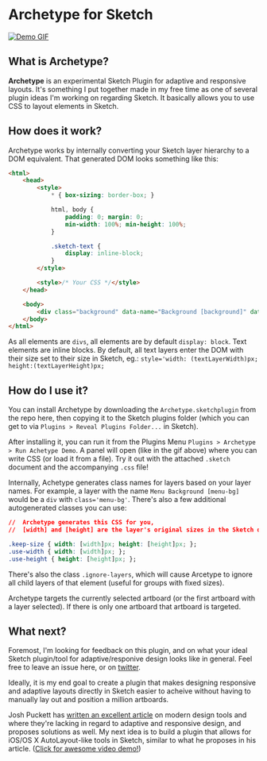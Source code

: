 # Archetype for Sketch

[![Demo GIF](Demo.gif)](Demo.gif)

## What is Archetype?

**Archetype** is an experimental Sketch Plugin for adaptive and responsive layouts. It's something I put together made in my free time as one of several plugin ideas I'm working on regarding Sketch. It basically allows you to use CSS to layout elements in Sketch.

## How does it work? 

Archetype works by internally converting your Sketch layer hierarchy to a DOM equivalent. That generated DOM looks something like this:

```html
<html>
	<head>
		<style>
			* { box-sizing: border-box; }

			html, body {
				padding: 0; margin: 0;
				min-width: 100%; min-height: 100%;
			}

			.sketch-text {
				display: inline-block;
			}
		</style>

		<style>/* Your CSS */</style>
	</head>

	<body>
		<div class="background" data-name="Background [background]" data-width="60" data-height="130" id="layerId0"></div>
	</body>
</html>
````
	
As all elements are `divs`, all elements are by default `display: block`. Text elements are inline blocks. By default, all text layers enter the DOM with their size set to their size in Sketch, eg.: `style='width: (textLayerWidth)px; height:(textLayerHeight)px;`

## How do I use it?

You can install Archetype by downloading the `Archetype.sketchplugin` from the repo here, then copying it to the Sketch plugins folder (which you can get to via `Plugins > Reveal Plugins Folder...` in Sketch).

After installing it, you can run it from the Plugins Menu `Plugins > Archetype > Run Achetype Demo`. A panel will open (like in the gif above) where you can write CSS (or load it from a file). Try it out with the attached `.sketch` document and the accompanying `.css` file!

Internally, Achetype generates class names for layers based on your layer names. For example, a layer with the name `Menu Background [menu-bg]` would be a `div` with `class='menu-bg'`. There's also a few additional autogenerated classes you can use:

```css
//	Archetype generates this CSS for you,
//	[width] and [height] are the layer's original sizes in the Sketch document

.keep-size { width: [width]px; height: [height]px; };
.use-width { width: [width]px; };
.use-height { height: [height]px; };
````

There's also the class `.ignore-layers`, which will cause Arcetype to ignore all child layers of that element (useful for groups with fixed sizes).

Archetype targets the currently selected artboard (or the first artboard with a layer selected). If there is only one artboard that artboard is targeted.

## What next?

Foremost, I'm looking for feedback on this plugin, and on what your ideal Sketch plugin/tool for adaptive/responive design looks like in general. Feel free to leave an issue here, or on [twitter](http://twitter.com/matt_sven).

Ideally, it is my end goal to create a plugin that makes designing responsive and adaptive layouts directly in Sketch easier to acheive without having to manually lay out and position a million artboards.

Josh Puckett has [written an excellent article](https://medium.com/bridge-collection/modern-design-tools-adaptive-layouts-e236070856e3) on modern design tools and where they're lacking in regard to adaptive and responsive design, and proposes solutions as well. My next idea is to build a plugin that allows for iOS/OS X AutoLayout-like tools in Sketch, similar to what he proposes in his article. ([Click for awesome video demo!](https://d262ilb51hltx0.cloudfront.net/max/1200/1*US54_Pg5_QT71RlmdzqBcw.ogv))
